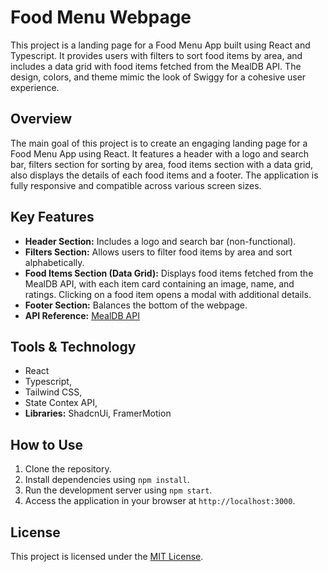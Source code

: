 # Food Menu Webpage

This project is a landing page for a Food Menu App built using React and Typescript. It provides users with filters to sort food items by area, and includes a data grid with food items fetched from the MealDB API. The design, colors, and theme mimic the look of Swiggy for a cohesive user experience.

## Overview

The main goal of this project is to create an engaging landing page for a Food Menu App using React. It features a header with a logo and search bar, filters section for sorting by area, food items section with a data grid, also displays the details of each food items and a footer. The application is fully responsive and compatible across various screen sizes.

## Key Features

- **Header Section:** Includes a logo and search bar (non-functional).
- **Filters Section:** Allows users to filter food items by area and sort alphabetically.
- **Food Items Section (Data Grid):** Displays food items fetched from the MealDB API, with each item card containing an image, name, and ratings. Clicking on a food item opens a modal with additional details.
- **Footer Section:** Balances the bottom of the webpage.
- **API Reference:** [MealDB API](https://www.themealdb.com/api.php)

## Tools & Technology

- React
- Typescript,
- Tailwind CSS,
- State Contex API,
- **Libraries:** ShadcnUi, FramerMotion

## How to Use

1. Clone the repository.
2. Install dependencies using `npm install`.
3. Run the development server using `npm start`.
4. Access the application in your browser at `http://localhost:3000`.

## License

This project is licensed under the [MIT License](LICENSE).
